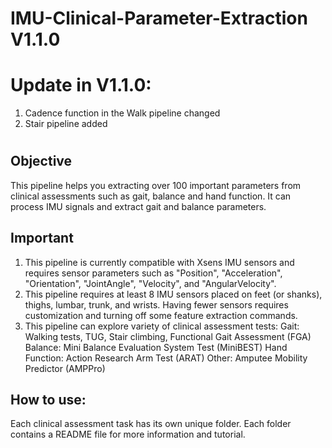 # IMU-Clinical-Parameter-Extraction V1.1.0
# Update in V1.1.0:
1. Cadence function in the Walk pipeline changed
2. Stair pipeline added
#
## Objective
This pipeline helps you extracting over 100 important parameters from clinical assessments such as gait, balance and hand function. It can process IMU signals and extract gait and balance parameters. 
## Important 
1. This pipeline is currently compatible with Xsens IMU sensors and requires sensor parameters such as "Position", "Acceleration", "Orientation", "JointAngle", "Velocity", and "AngularVelocity".
2. This pipeline requires at least 8 IMU sensors placed on feet (or shanks), thighs, lumbar, trunk, and wrists. Having fewer sensors requires customization and turning off some feature extraction commands. 
3. This pipeline can explore variety of clinical assessment tests:
   Gait: Walking tests, TUG, Stair climbing, Functional Gait Assessment (FGA)
   Balance: Mini Balance Evaluation System Test (MiniBEST)
   Hand Function: Action Research Arm Test (ARAT)
   Other: Amputee Mobility Predictor (AMPPro)


## How to use:
Each clinical assessment task has its own unique folder. Each folder contains a README file for more information and tutorial. 
   
